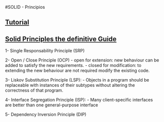 #SOLID - Principios

## [Tutorial](https://www.youtube.com/watch?v=j_ZnM8FJcmA)

## [Solid Principles the definitive Guide](https://android.jlelse.eu/solid-principles-the-definitive-guide-75e30a284dea)

1- Single Responsability Principle (SRP)

2- Open / Close Principle (OCP)
    - open for extension: new behaviour can be added to satisfy the new requirements.
    - closed for modification: to extending the new behaviour are not required modify the existing code.

3- Liskov Substitution Principle (LSP):
    - Objects in a program should be replaceable with instances of their subtypes without altering the correctness of that program.

4- Interface Segregation Principle (ISP):
    - Many client-specific interfaces are better than one general-purpose interface

5- Dependency Inversion Principle (DIP)